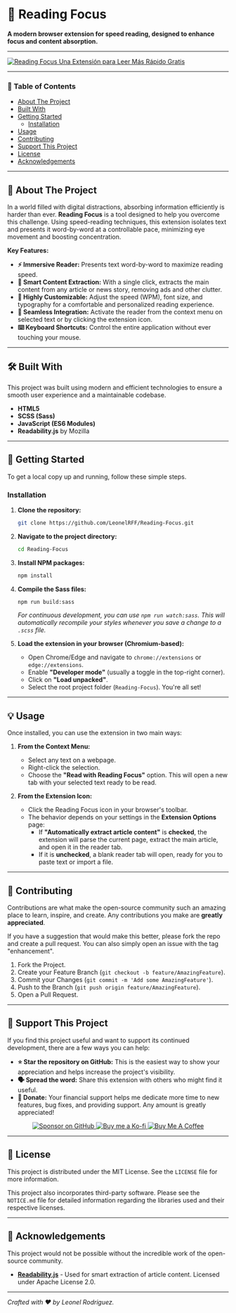 
# 📖 Reading Focus

**A modern browser extension for speed reading, designed to enhance focus and content absorption.**

---

[![Reading Focus Una Extensión para Leer Más Rápido Gratis](https://img.youtube.com/vi/-v2R2vdeew8/0.jpg)](https://www.youtube.com/watch?v=-v2R2vdeew8)

---

### 📜 Table of Contents

*   [About The Project](#about-the-project)
*   [Built With](#built-with)
*   [Getting Started](#getting-started)
    *   [Installation](#installation)
*   [Usage](#usage)
*   [Contributing](#contributing)
*   [Support This Project](#support-this-project)
*   [License](#license)
*   [Acknowledgements](#acknowledgements)

---

## 🚀 About The Project

In a world filled with digital distractions, absorbing information efficiently is harder than ever. **Reading Focus** is a tool designed to help you overcome this challenge. Using speed-reading techniques, this extension isolates text and presents it word-by-word at a controllable pace, minimizing eye movement and boosting concentration.

**Key Features:**

*   **⚡ Immersive Reader:** Presents text word-by-word to maximize reading speed.
*   **🧠 Smart Content Extraction:** With a single click, extracts the main content from any article or news story, removing ads and other clutter.
*   **🎨 Highly Customizable:** Adjust the speed (WPM), font size, and typography for a comfortable and personalized reading experience.
*   **🧩 Seamless Integration:** Activate the reader from the context menu on selected text or by clicking the extension icon.
*   **⌨️ Keyboard Shortcuts:** Control the entire application without ever touching your mouse.

---

## 🛠️ Built With

This project was built using modern and efficient technologies to ensure a smooth user experience and a maintainable codebase.

*   **HTML5**
*   **SCSS (Sass)**
*   **JavaScript (ES6 Modules)**
*   **Readability.js** by Mozilla

---

## 🏁 Getting Started

To get a local copy up and running, follow these simple steps.

### Installation

1.  **Clone the repository:**
    ```sh
    git clone https://github.com/LeonelRFF/Reading-Focus.git
    ```
2.  **Navigate to the project directory:**
    ```sh
    cd Reading-Focus
    ```
3.  **Install NPM packages:**
    ```sh
    npm install
    ```
4.  **Compile the Sass files:**
    ```sh
    npm run build:sass
    ```
    *For continuous development, you can use `npm run watch:sass`. This will automatically recompile your styles whenever you save a change to a `.scss` file.*

5.  **Load the extension in your browser (Chromium-based):**
    *   Open Chrome/Edge and navigate to `chrome://extensions` or `edge://extensions`.
    *   Enable **"Developer mode"** (usually a toggle in the top-right corner).
    *   Click on **"Load unpacked"**.
    *   Select the root project folder (`Reading-Focus`). You're all set!

---

## 💡 Usage

Once installed, you can use the extension in two main ways:

1.  **From the Context Menu:**
    *   Select any text on a webpage.
    *   Right-click the selection.
    *   Choose the **"Read with Reading Focus"** option. This will open a new tab with your selected text ready to be read.

2.  **From the Extension Icon:**
    *   Click the Reading Focus icon in your browser's toolbar.
    *   The behavior depends on your settings in the **Extension Options** page:
        *   If **"Automatically extract article content"** is **checked**, the extension will parse the current page, extract the main article, and open it in the reader tab.
        *   If it is **unchecked**, a blank reader tab will open, ready for you to paste text or import a file.

---

## 🤝 Contributing

Contributions are what make the open-source community such an amazing place to learn, inspire, and create. Any contributions you make are **greatly appreciated**.

If you have a suggestion that would make this better, please fork the repo and create a pull request. You can also simply open an issue with the tag "enhancement".

1.  Fork the Project.
2.  Create your Feature Branch (`git checkout -b feature/AmazingFeature`).
3.  Commit your Changes (`git commit -m 'Add some AmazingFeature'`).
4.  Push to the Branch (`git push origin feature/AmazingFeature`).
5.  Open a Pull Request.

---

## 💖 Support This Project

If you find this project useful and want to support its continued development, there are a few ways you can help:

- **⭐ Star the repository on GitHub:** This is the easiest way to show your appreciation and helps increase the project's visibility.
- **🗣️ Spread the word:** Share this extension with others who might find it useful.
- **💸 Donate:** Your financial support helps me dedicate more time to new features, bug fixes, and providing support. Any amount is greatly appreciated!

<div align="center">
    <a href="https://github.com/sponsors/LeonelRFF" target="_blank">
        <img src="https://img.shields.io/badge/Sponsor_on_GitHub-%E2%9D%A4-EA4AAA?style=for-the-badge&logo=github" alt="Sponsor on GitHub">
    </a>
    <a href="https://ko-fi.com/leonelrff" target="_blank">
        <img src="https://img.shields.io/badge/Buy_me_a_Ko--fi-F16061?style=for-the-badge&logo=ko-fi&logoColor=white" alt="Buy me a Ko-fi">
    </a>
    <a href="https://www.buymeacoffee.com/leonelrff" target="_blank">
        <img src="https://img.shields.io/badge/Buy_Me_A_Coffee-FFDD00?style=for-the-badge&logo=buy-me-a-coffee&logoColor=black" alt="Buy Me A Coffee">
    </a>
</div>

---

## 📄 License

This project is distributed under the MIT License. See the `LICENSE` file for more information.

This project also incorporates third-party software. Please see the `NOTICE.md` file for detailed information regarding the libraries used and their respective licenses.

---

## 🙏 Acknowledgements

This project would not be possible without the incredible work of the open-source community.

*   **[Readability.js](https://github.com/mozilla/readability)** - Used for smart extraction of article content. Licensed under Apache License 2.0.

---

*Crafted with ❤️ by Leonel Rodriguez.*
